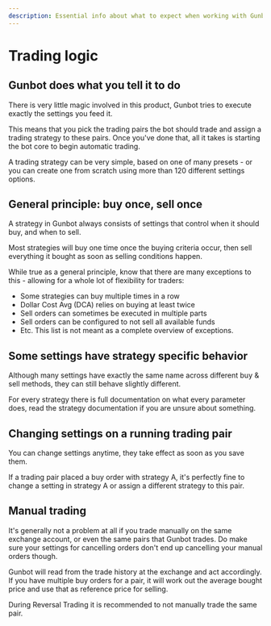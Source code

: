 ```yaml
---
description: Essential info about what to expect when working with Gunbot.
---
```


# Trading logic

## Gunbot does what you tell it to do

There is very little magic involved in this product, Gunbot tries to execute exactly the settings you feed it.

This means that you pick the trading pairs the bot should trade and assign a trading strategy to these pairs. Once you've done that, all it takes is starting the bot core to begin automatic trading.

A trading strategy can be very simple, based on one of many presets - or you can create one from scratch using more than 120 different settings options.

## General principle: buy once, sell once

A strategy in Gunbot always consists of settings that control when it should buy, and when to sell.

Most strategies will buy one time once the buying criteria occur, then sell everything it bought as soon as selling conditions happen.

While true as a general principle, know that there are many exceptions to this - allowing for a whole lot of flexibility for traders:

* Some strategies can buy multiple times in a row
* Dollar Cost Avg \(DCA\) relies on buying at least twice
* Sell orders can sometimes be executed in multiple parts
* Sell orders can be configured to not sell all available funds
* Etc. This list is not meant as a complete overview of exceptions.

## Some settings have strategy specific behavior

Although many settings have exactly the same name across different buy & sell methods, they can still behave slightly different.

For every strategy there is full documentation on what every parameter does, read the strategy documentation if you are unsure about something.

## Changing settings on a running trading pair

You can change settings anytime, they take effect as soon as you save them.

If a trading pair placed a buy order with strategy A, it's perfectly fine to change a setting in strategy A or assign a different strategy to this pair.

## Manual trading

It's generally not a problem at all if you trade manually on the same exchange account, or even the same pairs that Gunbot trades. Do make sure your settings for cancelling orders don't end up cancelling your manual orders though.

Gunbot will read from the trade history at the exchange and act accordingly. If you have multiple buy orders for a pair, it will work out the average bought price and use that as reference price for selling.

During Reversal Trading it is recommended to not manually trade the same pair.

